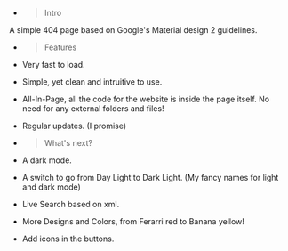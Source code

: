 - > Intro 

A simple 404 page based on Google's Material design 2 guidelines.

- > Features
- Very fast to load. 
- Simple, yet clean and intruitive to use.
- All-In-Page, all the code for the website is inside the page itself. No need for any external folders and files!
- Regular updates. (I promise)

- > What's next?

- A dark mode.
- A switch to go from Day Light to Dark Light. (My fancy names for light and dark mode)
- Live Search based on xml.
- More Designs and Colors, from Ferarri red to Banana yellow!
- Add icons in the buttons.

